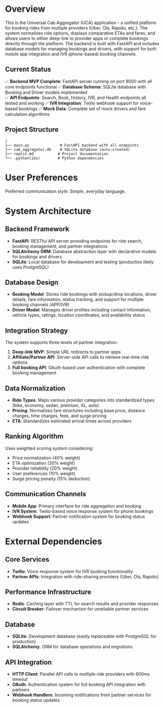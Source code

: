 # Overview

This is the Universal Cab Aggregator (UCA) application - a unified platform for booking rides from multiple providers (Uber, Ola, Rapido, etc.). The system normalizes ride options, displays comparative ETAs and fares, and allows users to either deep-link to provider apps or complete bookings directly through the platform. The backend is built with FastAPI and includes database models for managing bookings and drivers, with support for both mobile app integration and IVR (phone-based) booking channels.

## Current Status
✅ **Backend MVP Complete**: FastAPI server running on port 8000 with all core endpoints functional
✅ **Database Schema**: SQLite database with Booking and Driver models implemented  
✅ **API Endpoints**: Search, Book, History, IVR, and Health endpoints all tested and working
✅ **IVR Integration**: Twilio webhook support for voice-based bookings
✅ **Mock Data**: Complete set of mock drivers and fare calculation algorithms

## Project Structure
```
/
├── main.py              # FastAPI backend with all endpoints
├── cab_aggregator.db    # SQLite database (auto-created)
├── replit.md           # Project documentation
└── .pythonlibs/        # Python dependencies
```

# User Preferences

Preferred communication style: Simple, everyday language.

# System Architecture

## Backend Framework
- **FastAPI**: RESTful API server providing endpoints for ride search, booking management, and partner integrations
- **SQLAlchemy ORM**: Database abstraction layer with declarative models for bookings and drivers
- **SQLite**: Local database for development and testing (production likely uses PostgreSQL)

## Database Design
- **Booking Model**: Stores ride bookings with pickup/drop locations, driver details, fare information, status tracking, and support for multiple booking channels (APP/IVR)
- **Driver Model**: Manages driver profiles including contact information, vehicle types, ratings, location coordinates, and availability status

## Integration Strategy
The system supports three levels of partner integration:
1. **Deep-link MVP**: Simple URL redirects to partner apps
2. **Affiliate/Partner API**: Server-side API calls to retrieve real-time ride options
3. **Full booking API**: OAuth-based user authentication with complete booking management

## Data Normalization
- **Ride Types**: Maps various provider categories into standardized types (bike, economy, sedan, premium, XL, auto)
- **Pricing**: Normalizes fare structures including base price, distance charges, time charges, fees, and surge pricing
- **ETA**: Standardizes estimated arrival times across providers

## Ranking Algorithm
Uses weighted scoring system considering:
- Price normalization (40% weight)
- ETA optimization (30% weight) 
- Provider reliability (20% weight)
- User preferences (10% weight)
- Surge pricing penalty (15% deduction)

## Communication Channels
- **Mobile App**: Primary interface for ride aggregation and booking
- **IVR System**: Twilio-based voice response system for phone bookings
- **Webhook Support**: Partner notification system for booking status updates

# External Dependencies

## Core Services
- **Twilio**: Voice response system for IVR booking functionality
- **Partner APIs**: Integration with ride-sharing providers (Uber, Ola, Rapido)

## Performance Infrastructure
- **Redis**: Caching layer with TTL for search results and provider responses
- **Circuit Breaker**: Failover mechanism for unreliable partner services

## Database
- **SQLite**: Development database (easily replaceable with PostgreSQL for production)
- **SQLAlchemy**: ORM for database operations and migrations

## API Integration
- **HTTP Client**: Parallel API calls to multiple ride providers with 600ms timeout
- **OAuth**: Authentication system for full booking API integration with partners
- **Webhook Handlers**: Incoming notifications from partner services for booking status updates